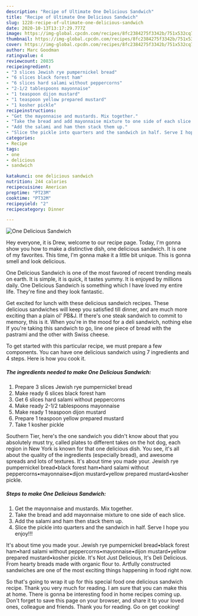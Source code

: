 ```yaml
---
description: "Recipe of Ultimate One Delicious Sandwich"
title: "Recipe of Ultimate One Delicious Sandwich"
slug: 1228-recipe-of-ultimate-one-delicious-sandwich
date: 2020-10-13T13:17:29.777Z
image: https://img-global.cpcdn.com/recipes/8fc2384275f3342b/751x532cq70/one-delicious-sandwich-recipe-main-photo.jpg
thumbnail: https://img-global.cpcdn.com/recipes/8fc2384275f3342b/751x532cq70/one-delicious-sandwich-recipe-main-photo.jpg
cover: https://img-global.cpcdn.com/recipes/8fc2384275f3342b/751x532cq70/one-delicious-sandwich-recipe-main-photo.jpg
author: Marc Goodman
ratingvalue: 4
reviewcount: 20835
recipeingredient:
- "3 slices Jewish rye pumpernickel bread"
- "6 slices black forest ham"
- "6 slices hard salami without peppercorns"
- "2-1/2 tablespoons mayonnaise"
- "1 teaspoon dijon mustard"
- "1 teaspoon yellow prepared mustard"
- "1 kosher pickle"
recipeinstructions:
- "Get the mayonnaise and mustards. Mix together."
- "Take the bread and add mayonnaise mixture to one side of each slice."
- "Add the salami and ham then stack them up."
- "Slice the pickle into quarters and the sandwich in half. Serve I hope you enjoy!!!"
categories:
- Recipe
tags:
- one
- delicious
- sandwich

katakunci: one delicious sandwich 
nutrition: 244 calories
recipecuisine: American
preptime: "PT23M"
cooktime: "PT32M"
recipeyield: "2"
recipecategory: Dinner

---
```



![One Delicious Sandwich](https://img-global.cpcdn.com/recipes/8fc2384275f3342b/751x532cq70/one-delicious-sandwich-recipe-main-photo.jpg)

Hey everyone, it is Drew, welcome to our recipe page. Today, I'm gonna show you how to make a distinctive dish, one delicious sandwich. It is one of my favorites. This time, I'm gonna make it a little bit unique. This is gonna smell and look delicious.

One Delicious Sandwich is one of the most favored of recent trending meals on earth. It is simple, it is quick, it tastes yummy. It is enjoyed by millions daily. One Delicious Sandwich is something which I have loved my entire life. They're fine and they look fantastic.

Get excited for lunch with these delicious sandwich recipes. These delicious sandwiches will keep you satisfied till dinner, and are much more exciting than a plain ol&#39; PB&amp;J. If there&#39;s one steak sandwich to commit to memory, this is it. When you&#39;re in the mood for a deli sandwich, nothing else If you&#39;re taking this sandwich to go, line one piece of bread with the pastrami and the other with Swiss cheese.


To get started with this particular recipe, we must prepare a few components. You can have one delicious sandwich using 7 ingredients and 4 steps. Here is how you cook it.

<!--inarticleads1-->

##### The ingredients needed to make One Delicious Sandwich:

1. Prepare 3 slices Jewish rye pumpernickel bread
1. Make ready 6 slices black forest ham
1. Get 6 slices hard salami without peppercorns
1. Make ready 2-1/2 tablespoons mayonnaise
1. Make ready 1 teaspoon dijon mustard
1. Prepare 1 teaspoon yellow prepared mustard
1. Take 1 kosher pickle


Southern Tier, here&#39;s the one sandwich you didn&#39;t know about that you absolutely must try, called plates to different takes on the hot dog, each region in New York is known for that one delicious dish. You see, it&#39;s all about the quality of the ingredients (especially bread), and awesome spreads and lots of textures. It&#39;s about time you made your. Jewish rye pumpernickel bread•black forest ham•hard salami without peppercorns•mayonnaise•dijon mustard•yellow prepared mustard•kosher pickle. 

<!--inarticleads2-->

##### Steps to make One Delicious Sandwich:

1. Get the mayonnaise and mustards. Mix together.
1. Take the bread and add mayonnaise mixture to one side of each slice.
1. Add the salami and ham then stack them up.
1. Slice the pickle into quarters and the sandwich in half. Serve I hope you enjoy!!!


It&#39;s about time you made your. Jewish rye pumpernickel bread•black forest ham•hard salami without peppercorns•mayonnaise•dijon mustard•yellow prepared mustard•kosher pickle. It&#39;s Not Just Delicious, It&#39;s Deli Delicious. From hearty breads made with organic flour to. Artfully constructed sandwiches are one of the most exciting things happening in food right now. 

So that's going to wrap it up for this special food one delicious sandwich recipe. Thank you very much for reading. I am sure that you can make this at home. There is gonna be interesting food in home recipes coming up. Don't forget to save this page on your browser, and share it to your loved ones, colleague and friends. Thank you for reading. Go on get cooking!
